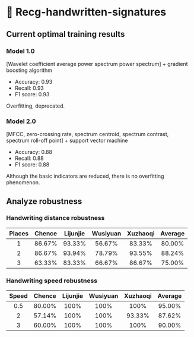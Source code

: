 # 🤖 Recg-handwritten-signatures

## Current optimal training results

### Model 1.0

[Wavelet coefficient average power spectrum power spectrum] + gradient boosting algorithm

- Accuracy: 0.93
- Recall: 0.93
- F1 score: 0.93

Overfitting, deprecated.

### Model 2.0

[MFCC, zero-crossing rate, spectrum centroid, spectrum contrast, spectrum roll-off point] + support vector machine

- Accuracy: 0.88
- Recall: 0.88
- F1 score: 0.88

Although the basic indicators are reduced, there is no overfitting phenomenon.

## Analyze robustness

### Handwriting distance robustness

|   Places   |  Chence  | Lijunjie  | Wusiyuan  | Xuzhaoqi  | Average  |
|:----------:|:--------:|:---------:|:---------:|:---------:|:--------:|
|      1     |  86.67%  |  93.33%   |  56.67%   |  83.33%   |  80.00%  |
|      2     |  86.67%  |  93.94%   |  78.79%   |  93.55%   |  88.24%  |
|      3     |  63.33%  |  83.33%   |  66.67%   |  86.67%   |  75.00%  |

### Handwriting speed robustness

| Speed | Chence | Lijunjie | Wusiyuan | Xuzhaoqi | Average |
|:----------:|:--------:|:---------:|:---------:|:---------:|:--------:|
| 0.5 | 80.00% | 100% | 100% | 100% | 95.00% |
| 2 | 57.14% | 100% | 100% | 93.33% | 87.62% |
| 3 | 60.00% | 100% | 100% | 100% | 90.00% |